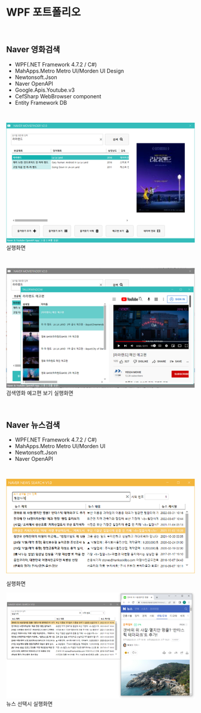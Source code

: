 # WPF 포트폴리오

<br/>

## Naver 영화검색
- WPF(.NET Framework 4.7.2 / C#)
 - MahApps.Metro Metro UI/Morden UI Design
 - Newtonsoft.Json
 - Naver OpenAPI
 - Google.Apis.Youtube.v3
 - CefSharp WebBrowser component 
 - Entity Framework DB

<br/>

![NaverMovieFinder](https://github.com/yun10002/StudyWpf/blob/main/capture/lalaland.png?raw=true)
실행화면

<br/>

![YoutubePlay](https://github.com/yun10002/StudyWpf/blob/main/capture/youtube_trailer.png?raw=true)
검색영화 예고편 보기 실행화면

<br/>

## Naver 뉴스검색
- WPF(.NET Framework 4.7.2 / C#)
 - MahApps.Metro Metro UI/Morden UI
 - Newtonsoft.Json
 - Naver OpenAPI

<br/>

![NaverNewsSearch](https://github.com/yun10002/StudyWpf/blob/main/capture/naver_newsSearch.PNG?raw=true)

실행화면

![NaverNewsSearch](https://github.com/yun10002/StudyWpf/blob/main/capture/naver_newSearch2.PNG?raw=true)
뉴스 선택시 실행화면
